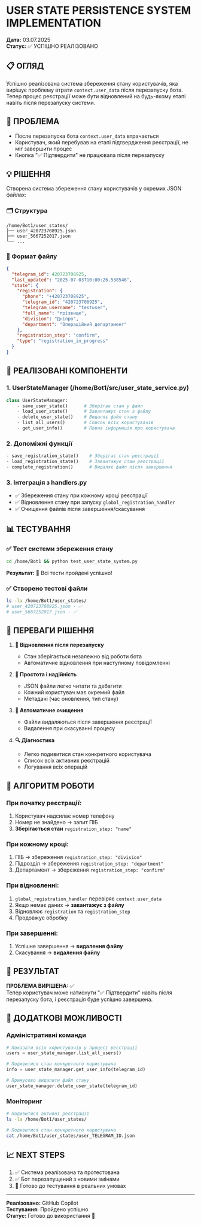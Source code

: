 # USER STATE PERSISTENCE SYSTEM IMPLEMENTATION

**Дата:** 03.07.2025  
**Статус:** ✅ УСПІШНО РЕАЛІЗОВАНО  

## 📋 ОГЛЯД

Успішно реалізована система збереження стану користувачів, яка вирішує проблему втрати `context.user_data` після перезапуску бота. Тепер процес реєстрації може бути відновлений на будь-якому етапі навіть після перезапуску системи.

## 🎯 ПРОБЛЕМА

- После перезапуска бота `context.user_data` втрачається
- Користувач, який перебував на етапі підтвердження реєстрації, не міг завершити процес
- Кнопка "✅ Підтвердити" не працювала після перезапуску

## 💡 РІШЕННЯ

Створена система збереження стану користувачів у окремих JSON файлах:

### 🗂️ Структура
```
/home/Bot1/user_states/
├── user_420723708925.json
├── user_5667252017.json
└── ...
```

### 📁 Формат файлу
```json
{
  "telegram_id": 420723708925,
  "last_updated": "2025-07-03T10:00:26.538546",
  "state": {
    "registration": {
      "phone": "+420723708925",
      "telegram_id": "420723708925",
      "telegram_username": "testuser",
      "full_name": "прізвище",
      "division": "Дніпро",
      "department": "Операційний департамент"
    },
    "registration_step": "confirm",
    "type": "registration_in_progress"
  }
}
```

## 🔧 РЕАЛІЗОВАНІ КОМПОНЕНТИ

### 1. UserStateManager (/home/Bot1/src/user_state_service.py)
```python
class UserStateManager:
    - save_user_state()      # Зберігає стан у файл
    - load_user_state()      # Завантажує стан з файлу
    - delete_user_state()    # Видаляє файл стану
    - list_all_users()       # Список всіх користувачів
    - get_user_info()        # Повна інформація про користувача
```

### 2. Допоміжні функції
```python
- save_registration_state()    # Зберігає стан реєстрації
- load_registration_state()    # Завантажує стан реєстрації  
- complete_registration()      # Видаляє файл після завершення
```

### 3. Інтеграція з handlers.py
- ✅ Збереження стану при кожному кроці реєстрації
- ✅ Відновлення стану при запуску `global_registration_handler`
- ✅ Очищення файлів після завершення/скасування

## 📊 ТЕСТУВАННЯ

### ✅ Тест системи збереження стану
```bash
cd /home/Bot1 && python test_user_state_system.py
```
**Результат:** 🎉 Всі тести пройдені успішно!

### ✅ Створено тестові файли
```bash
ls -la /home/Bot1/user_states/
# user_420723708925.json - ✅
# user_5667252017.json - ✅
```

## 🚀 ПЕРЕВАГИ РІШЕННЯ

1. **🔄 Відновлення після перезапуску**
   - Стан зберігається незалежно від роботи бота
   - Автоматичне відновлення при наступному повідомленні

2. **📁 Простота і надійність**  
   - JSON файли легко читати та дебагити
   - Кожний користувач має окремий файл
   - Метадані (час оновлення, тип стану)

3. **🧹 Автоматичне очищення**
   - Файли видаляються після завершення реєстрації
   - Видалення при скасуванні процесу

4. **🔍 Діагностика**
   - Легко подивитися стан конкретного користувача
   - Список всіх активних реєстрацій
   - Логування всіх операцій

## 📝 АЛГОРИТМ РОБОТИ

### При початку реєстрації:
1. Користувач надсилає номер телефону
2. Номер не знайдено → запит ПІБ
3. **Зберігається стан** `registration_step: "name"`

### При кожному кроці:
1. ПІБ → збереження `registration_step: "division"`  
2. Підрозділ → збереження `registration_step: "department"`
3. Департамент → збереження `registration_step: "confirm"`

### При відновленні:
1. `global_registration_handler` перевіряє `context.user_data`
2. Якщо немає даних → **завантажує з файлу**
3. Відновлює `registration` та `registration_step`
4. Продовжує обробку

### При завершенні:
1. Успішне завершення → **видалення файлу**
2. Скасування → **видалення файлу**

## 🎯 РЕЗУЛЬТАТ

**ПРОБЛЕМА ВИРІШЕНА:** ✅  
Тепер користувач може натиснути "✅ Підтвердити" навіть після перезапуску бота, і реєстрація буде успішно завершена.

## 🔧 ДОДАТКОВІ МОЖЛИВОСТІ

### Адміністративні команди
```python
# Показати всіх користувачів у процесі реєстрації
users = user_state_manager.list_all_users()

# Подивитися стан конкретного користувача  
info = user_state_manager.get_user_info(telegram_id)

# Примусово видалити файл стану
user_state_manager.delete_user_state(telegram_id)
```

### Моніторинг
```bash
# Подивитися активні реєстрації
ls -la /home/Bot1/user_states/

# Подивитися стан конкретного користувача
cat /home/Bot1/user_states/user_TELEGRAM_ID.json
```

## 📈 NEXT STEPS

1. ✅ Система реалізована та протестована
2. ✅ Бот перезапущений з новими змінами  
3. 🔄 Готово до тестування в реальних умовах

---
**Реалізовано:** GitHub Copilot  
**Тестування:** Пройдено успішно  
**Статус:** Готово до використання 🚀

